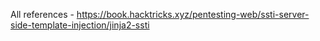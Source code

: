 All references - https://book.hacktricks.xyz/pentesting-web/ssti-server-side-template-injection/jinja2-ssti

